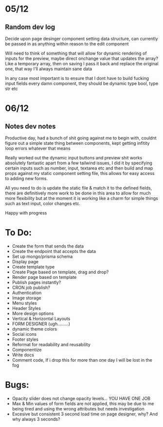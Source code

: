 
# 05/12

## Random dev log
Decide upon page desinger component setting data structure, can currently be passed in as anything within reason to the edit component

Will need to think of something that will allow for dynamic rendering of inputs for the preview, maybe direct onchange value that updates the array? 
Like a temporary array, then on saving I pass it back and replace the original one, that way I'll always maintain sane data

In any case most important is to ensure that I dont have to build fucking input fields every damn component, they should be dynamic
type bool, type str etc


# 06/12
## Notes dev notes
Productive day, had a bunch of shit going against me to begin with, couldnt figure out a simple state thing between components, kept getting infitity loop errors whatever that means

Really worked out the dynamic input buttons and preview shit works absolutely fantastic apart from a few tailwind issues, I did it by specifying certain inputs such as number, input, textarea etc and then build and map props against my static component setting file, this allows for easy access to adding new forms. 

All you need to do is update the static file & match it to the defined fields, there are definitively more work to be done in this area to allow for much more flexibility but at the moment it is working like a charm for simple things such as text input, color changes etc.

Happy with progress

# To Do:

- Create the form that sends the data
- Create the endpoint that accepts the data
- Set up mongo/prisma schema
- Display page
- Create template type
- Create Page based on template, drag and drop?
- Render page based on template
- Publish pages instantly? 
- CRON job publish? 
- Authentication
- Image storage
- Menu styles
- Header Styles
- More design options
- Vertical & Horizontal Layouts
- FORM DESIGNER (ugh.........)
- dynamic theme colors
- Social icons
- Footer styles
- Reformat for readability and reusability
- Componentize
- Write docs
- Comment code, If i drop this for more than one day I will be lost in the fog


# Bugs:

- Opacity slider does not change opacity levels... YOU HAVE ONE JOB
- Max & Min values of form fields are not applied, this may be due to me being tired and using the wrong attributes but needs investigation
- Excesive but consistent 3 second load time on page designer, why? And why always 3 seconds?



